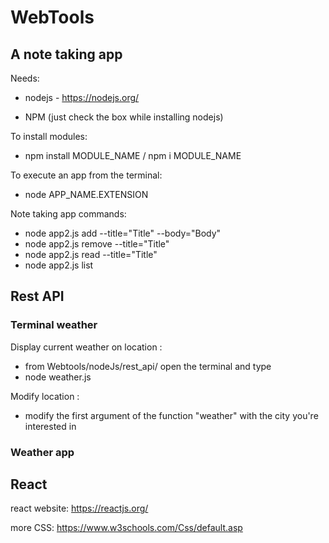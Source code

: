 # WebTools

## A note taking app

Needs:

- nodejs - https://nodejs.org/

- NPM (just check the box while installing nodejs)


To install modules:

- npm install MODULE_NAME
/
npm i MODULE_NAME


To execute an app from the terminal:

- node APP_NAME.EXTENSION

Note taking app commands:

- node app2.js add --title="Title" --body="Body"
- node app2.js remove --title="Title"
- node app2.js read --title="Title"
- node app2.js list

## Rest API

### Terminal weather

Display current weather on location :

- from Webtools/nodeJs/rest_api/ open the terminal and type
- node weather.js

Modify location :

- modify the first argument of the function "weather" with the city you're interested in

### Weather app

## React

react website: https://reactjs.org/

more CSS: https://www.w3schools.com/Css/default.asp
